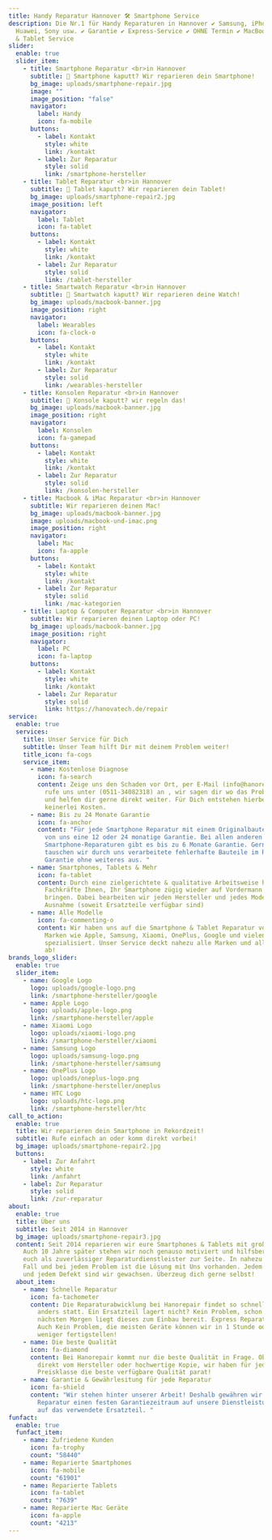 ```yaml
---
title: Handy Reparatur Hannover 🛠️ Smartphone Service
description: Die Nr.1 für Handy Reparaturen in Hannover ✔ Samsung, iPhone,
  Huawei, Sony usw. ✔ Garantie ✔ Express-Service ✔ OHNE Termin ✔ MacBook & iMac
  & Tablet Service
slider:
  enable: true
  slider_item:
    - title: Smartphone Reparatur <br>in Hannover
      subtitle: 🚨 Smartphone kaputt? Wir reparieren dein Smartphone!
      bg_image: uploads/smartphone-repair.jpg
      image: ""
      image_position: "false"
      navigator:
        label: Handy
        icon: fa-mobile
      buttons:
        - label: Kontakt
          style: white
          link: /kontakt
        - label: Zur Reparatur
          style: solid
          link: /smartphone-hersteller
    - title: Tablet Reparatur <br>in Hannover
      subtitle: 🚨 Tablet kaputt? Wir reparieren dein Tablet!
      bg_image: uploads/smartphone-repair2.jpg
      image_position: left
      navigator:
        label: Tablet
        icon: fa-tablet
      buttons:
        - label: Kontakt
          style: white
          link: /kontakt
        - label: Zur Reparatur
          style: solid
          link: /tablet-hersteller
    - title: Smartwatch Reparatur <br>in Hannover
      subtitle: 🚨 Smartwatch kaputt? Wir reparieren deine Watch!
      bg_image: uploads/macbook-banner.jpg
      image_position: right
      navigator:
        label: Wearables
        icon: fa-clock-o
      buttons:
        - label: Kontakt
          style: white
          link: /kontakt
        - label: Zur Reparatur
          style: solid
          link: /wearables-hersteller
    - title: Konsolen Reparatur <br>in Hannover
      subtitle: 🚨 Konsole kaputt? wir regeln das!
      bg_image: uploads/macbook-banner.jpg
      image_position: right
      navigator:
        label: Konsolen
        icon: fa-gamepad
      buttons:
        - label: Kontakt
          style: white
          link: /kontakt
        - label: Zur Reparatur
          style: solid
          link: /konsolen-hersteller
    - title: Macbook & iMac Reparatur <br>in Hannover
      subtitle: Wir reparieren deinen Mac!
      bg_image: uploads/macbook-banner.jpg
      image: uploads/macbook-und-imac.png
      image_position: right
      navigator:
        label: Mac
        icon: fa-apple
      buttons:
        - label: Kontakt
          style: white
          link: /kontakt
        - label: Zur Reparatur
          style: solid
          link: /mac-kategorien
    - title: Laptop & Computer Reparatur <br>in Hannover
      subtitle: Wir reparieren deinen Laptop oder PC!
      bg_image: uploads/macbook-banner.jpg
      image_position: right
      navigator:
        label: PC
        icon: fa-laptop
      buttons:
        - label: Kontakt
          style: white
          link: /kontakt
        - label: Zur Reparatur
          style: solid
          link: https://hanovatech.de/repair
service:
  enable: true
  services:
    title: Unser Service für Dich
    subtitle: Unser Team hilft Dir mit deinem Problem weiter!
    title_icon: fa-cogs
    service_item:
      - name: Kostenlose Diagnose
        icon: fa-search
        content: Zeige uns den Schaden vor Ort, per E-Mail (info@hanorepair.de), oder
          rufe uns unter (0511-34082318) an , wir sagen dir wo das Problem liegt
          und helfen dir gerne direkt weiter. Für Dich entstehen hierbei
          keinerlei Kosten.
      - name: Bis zu 24 Monate Garantie
        icon: fa-anchor
        content: "Für jede Smartphone Reparatur mit einem Originalbauteil, erhältst du
          von uns eine 12 oder 24 monatige Garantie. Bei allen anderen
          Smartphone-Reparaturen gibt es bis zu 6 Monate Garantie. Gerne
          tauschen wir durch uns verarbeitete fehlerhafte Bauteile im Rahmen der
          Garantie ohne weiteres aus. "
      - name: Smartphones, Tablets & Mehr
        icon: fa-tablet
        content: Durch eine zielgerichtete & qualitative Arbeitsweise helfen unsere
          Fachkräfte Ihnen, Ihr Smartphone zügig wieder auf Vordermann zu
          bringen. Dabei bearbeiten wir jeden Hersteller und jedes Modell ohne
          Ausnahme (soweit Ersatzteile verfügbar sind)
      - name: Alle Modelle
        icon: fa-commenting-o
        content: Wir haben uns auf die Smartphone & Tablet Reparatur von renommierten
          Marken wie Apple, Samsung, Xiaomi, OnePlus, Google und vielen weiteren
          spezialisiert. Unser Service deckt nahezu alle Marken und alle Modelle
          ab!
brands_logo_slider:
  enable: true
  slider_item:
    - name: Google Logo
      logo: uploads/google-logo.png
      link: /smartphone-hersteller/google
    - name: Apple Logo
      logo: uploads/apple-logo.png
      link: /smartphone-hersteller/apple
    - name: Xiaomi Logo
      logo: uploads/xiaomi-logo.png
      link: /smartphone-hersteller/xiaomi
    - name: Samsung Logo
      logo: uploads/samsung-logo.png
      link: /smartphone-hersteller/samsung
    - name: OnePlus Logo
      logo: uploads/oneplus-logo.png
      link: /smartphone-hersteller/oneplus
    - name: HTC Logo
      logo: uploads/htc-logo.png
      link: /smartphone-hersteller/htc
call_to_action:
  enable: true
  title: Wir reparieren dein Smartphone in Rekordzeit!
  subtitle: Rufe einfach an oder komm direkt vorbei!
  bg_image: uploads/smartphone-repair2.jpg
  buttons:
    - label: Zur Anfahrt
      style: white
      link: /anfahrt
    - label: Zur Reparatur
      style: solid
      link: /zur-reparatur
about:
  enable: true
  title: Über uns
  subtitle: Seit 2014 in Hannover
  bg_image: uploads/smartphone-repair3.jpg
  content: Seit 2014 reparieren wir eure Smartphones & Tablets mit großem Erfolg.
    Auch 10 Jahre später stehen wir noch genauso motiviert und hilfsbereit für
    euch als zuverlässiger Reparaturdienstleister zur Seite. In nahezu jedem
    Fall und bei jedem Problem ist die Lösung mit Uns vorhanden. Jedem Problem
    und jedem Defekt sind wir gewachsen. Überzeug dich gerne selbst!
  about_item:
    - name: Schnelle Reparatur
      icon: fa-tachometer
      content: Die Reparaturabwicklung bei Hanorepair findet so schnell wie nirgends
        anders statt. Ein Ersatzteil lagert nicht? Kein Problem, schon zum
        nächsten Morgen liegt dieses zum Einbau bereit. Express Reparatur nötig?
        Auch Kein Problem, die meisten Geräte können wir in 1 Stunde oder
        weniger fertigstellen!
    - name: Die beste Qualität
      icon: fa-diamond
      content: Bei Hanorepair kommt nur die beste Qualität in Frage. Ob Originalteil
        direkt vom Hersteller oder hochwertige Kopie, wir haben für jede
        Preisklasse die beste verfügbare Qualität parat!
    - name: Garantie & Gewährlesitung für jede Reparatur
      icon: fa-shield
      content: "Wir stehen hinter unserer Arbeit! Deshalb gewähren wir mit jeder
        Reparatur einen festen Garantiezeitraum auf unsere Dienstleistung und
        auf das verwendete Ersatzteil. "
funfact:
  enable: true
  funfact_item:
    - name: Zufriedene Kunden
      icon: fa-trophy
      count: "58440"
    - name: Reparierte Smartphones
      icon: fa-mobile
      count: "61901"
    - name: Reparierte Tablets
      icon: fa-tablet
      count: "7639"
    - name: Reparierte Mac Geräte
      icon: fa-apple
      count: "4213"
---
```

